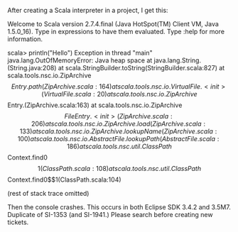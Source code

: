 After creating a Scala interpreter in a project, I get this:

Welcome to Scala version 2.7.4.final (Java HotSpot(TM) Client VM, Java 1.5.0_16).
Type in expressions to have them evaluated.
Type :help for more information.

scala> println("Hello")
Exception in thread "main" java.lang.OutOfMemoryError: Java heap space
	at java.lang.String.<init>(String.java:208)
	at scala.StringBuilder.toString(StringBuilder.scala:827)
	at scala.tools.nsc.io.ZipArchive$$Entry.path(ZipArchive.scala:164)
	at scala.tools.nsc.io.VirtualFile.<init>(VirtualFile.scala:20)
	at scala.tools.nsc.io.ZipArchive$$Entry.<init>(ZipArchive.scala:163)
	at scala.tools.nsc.io.ZipArchive$$FileEntry.<init>(ZipArchive.scala:206)
	at scala.tools.nsc.io.ZipArchive.load(ZipArchive.scala:133)
	at scala.tools.nsc.io.ZipArchive.lookupName(ZipArchive.scala:100)
	at scala.tools.nsc.io.AbstractFile.lookupPath(AbstractFile.scala:186)
	at scala.tools.nsc.util.ClassPath$$Context.find0$$1(ClassPath.scala:108)
	at scala.tools.nsc.util.ClassPath$$Context.find0$$1(ClassPath.scala:104)

(rest of stack trace omitted)

Then the console crashes.
This occurs in both Eclipse SDK 3.4.2 and 3.5M7.
Duplicate of SI-1353 (and SI-1941.) Please search before creating new tickets.
